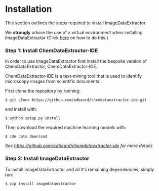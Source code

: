 # Installation

This section outlines the steps required to install ImageDataExtractor. 

We **strongly** advise the use of a virtual environment when installing ImageDataExtractor (Click [here](https://packaging.python.org/guides/installing-using-pip-and-virtual-environments/) on how to do this.)

### Step 1: Install ChemDataExtractor-IDE

In order to use ImageDataExtractor first install the bespoke version of ChemDataExtractor, ChemDataExtractor-IDE. 

ChemDataExtractor-IDE is a text-mining tool that is used to identify microscopy images from scientific documents.

First clone the repository by running:

    $ git clone https://github.com/edbeard/chemdataextractor-ide.git
    
and install with:

    $ python setup.py install
    
Then download the required machine learning models with:

    $ cde data download
    
*See https://github.com/edbeard/chemdataextractor-ide for more details*

### Step 2: Install ImageDataExtractor

To install ImageDataExtractor and all it's remaining dependencies, simply run:

    $ pip install imagedataextractor